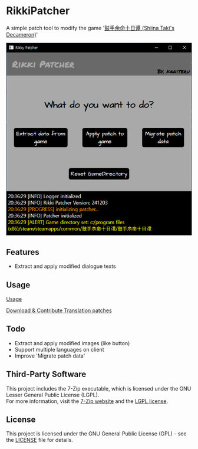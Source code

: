 # RikkiPatcher
A simple patch tool to modify the game '[鼓手余命十日谭 (Shiina Taki's Decameron)](https://store.steampowered.com/app/3269960)'

![screenshot](img/patcher.png)

## Features
- Extract and apply modified dialogue texts

## Usage
[Usage](https://kaniteru.github.io/project/RikkiPatcher/usage.html)

[Download & Contribute Translation patches](https://github.com/kaniteru/RikkiPatcher-Patches)

## Todo
- Extract and apply modified images (like button)
- Support multiple languages on client
- Improve 'Migrate patch data'

## Third-Party Software
This project includes the 7-Zip executable, which is licensed under the GNU Lesser General Public License (LGPL).
<br>
For more information,
visit the [7-Zip website](https://www.7-zip.org/) and the [LGPL license](https://www.gnu.org/licenses/lgpl-3.0.en.html).

## License
This project is licensed under the GNU General Public License (GPL) - see the [LICENSE](LICENSE) file for details.